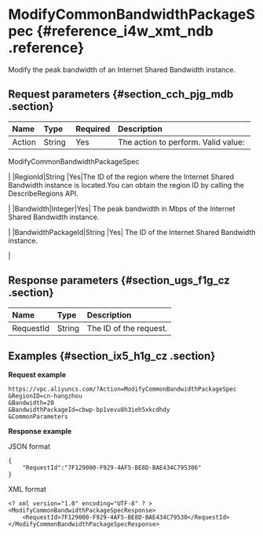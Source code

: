# ModifyCommonBandwidthPackageSpec {#reference_i4w_xmt_ndb .reference}

Modify the peak bandwidth of an Internet Shared Bandwidth instance.

## Request parameters {#section_cch_pjg_mdb .section}

|Name|Type|Required|Description |
|:---|:---|:-------|:-----------|
|Action|String |Yes| The action to perform. Valid value: 

 ModifyCommonBandwidthPackageSpec

 |
|RegionId|String |Yes|The ID of the region where the Internet Shared Bandwidth instance is located.You can obtain the region ID by calling the DescribeRegions API.

|
|Bandwidth|Integer|Yes| The peak bandwidth in Mbps of the Internet Shared Bandwidth instance.

 |
|BandwidthPackageId|String |Yes| The ID of the Internet Shared Bandwidth instance.

 |

## Response parameters {#section_ugs_f1g_cz .section}

|Name|Type|Description|
|:---|:---|:----------|
|RequestId|String|The ID of the request.|

## Examples {#section_ix5_h1g_cz .section}

**Request example**

``` {#ModifyVpnGatewayAttribute1}
https://vpc.aliyuncs.com/?Action=ModifyCommonBandwidthPackageSpec
&RegionID=cn-hangzhou
&Bandwidth=20
&BandwidthPackageId=cbwp-bp1vevu8h3ieh5xkcdhdy
&CommonParameters
```

**Response example**

JSON format

```
{
    "RequestId":"7F129000-F929-4AF5-BE8D-BAE434C795306"
}
```

XML format

```
<? xml version="1.0" encoding="UTF-8" ? >
<ModifyCommonBandwidthPackageSpecResponse>
    <RequestId>7F129000-F929-4AF5-BE8D-BAE434C79530</RequestId>
</ModifyCommonBandwidthPackageSpecResponse>
```


